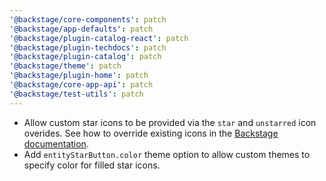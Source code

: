 ```yaml
---
'@backstage/core-components': patch
'@backstage/app-defaults': patch
'@backstage/plugin-catalog-react': patch
'@backstage/plugin-techdocs': patch
'@backstage/plugin-catalog': patch
'@backstage/theme': patch
'@backstage/plugin-home': patch
'@backstage/core-app-api': patch
'@backstage/test-utils': patch
---
```


- Allow custom star icons to be provided via the `star` and `unstarred` icon overides. See how to override existing icons in the [Backstage documentation](https://backstage.io/docs/getting-started/app-custom-theme/#custom-icons).
- Add `entityStarButton.color` theme option to allow custom themes to specify color for filled star icons.
